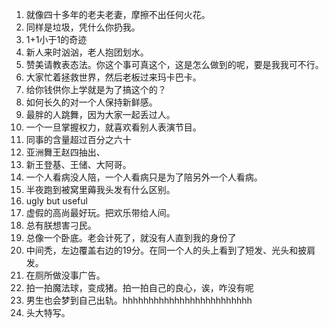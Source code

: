 1. 就像四十多年的老夫老妻，摩擦不出任何火花。
2. 同样是垃圾，凭什么你扔我。
3. 1+1小于1的奇迹
4. 新人来时汹汹，老人抱团划水。
5. 赞美请教表态法。你这个事可真这个，这是怎么做到的呢，要是我我可不行。
6. 大家忙着拯救世界，然后老板过来玛卡巴卡。
7. 给你钱供你上学就是为了搞这个的？
8. 如何长久的对一个人保持新鲜感。
9. 最胖的人跳舞，因为大家一起丢过人。
10. 一个一旦掌握权力，就喜欢看别人表演节目。
11. 同事的含量超过百分之六十
12. 亚洲舞王赵四抽出、
13. 新王登基、王储、大阿哥。
14. 一个人看病没人陪，一个人看病只是为了陪另外一个人看病。
15. 半夜跑到被窝里薅我头发有什么区别。
16. ugly but useful
17. 虚假的高尚最好玩。把欢乐带给人间。
18. 总有朕想害刁民。
19. 总像一个卧底。老会计死了，就没有人直到我的身份了
20. 中间秃，左边覆盖右边的19分。在同一个人的头上看到了短发、光头和披肩发。
21. 在厕所做没事广告。
22. 拍一拍魔法球，变成猪。拍一拍自己的良心，诶，咋没有呢
23. 男生也会梦到自己出轨。hhhhhhhhhhhhhhhhhhhhhhhhh
24. 头大特写。




